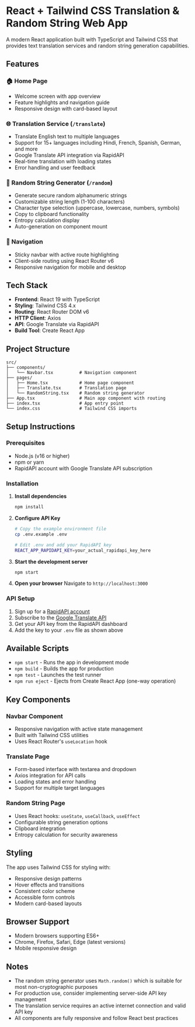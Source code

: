 # React + Tailwind CSS Translation & Random String Web App

A modern React application built with TypeScript and Tailwind CSS that provides text translation services and random string generation capabilities.

## Features

### 🏠 Home Page
- Welcome screen with app overview
- Feature highlights and navigation guide
- Responsive design with card-based layout

### 🌐 Translation Service (`/translate`)
- Translate English text to multiple languages
- Support for 15+ languages including Hindi, French, Spanish, German, and more
- Google Translate API integration via RapidAPI
- Real-time translation with loading states
- Error handling and user feedback

### 🎲 Random String Generator (`/random`)
- Generate secure random alphanumeric strings
- Customizable string length (1-100 characters)
- Character type selection (uppercase, lowercase, numbers, symbols)
- Copy to clipboard functionality
- Entropy calculation display
- Auto-generation on component mount

### 🧭 Navigation
- Sticky navbar with active route highlighting
- Client-side routing using React Router v6
- Responsive navigation for mobile and desktop

## Tech Stack

- **Frontend**: React 19 with TypeScript
- **Styling**: Tailwind CSS 4.x
- **Routing**: React Router DOM v6
- **HTTP Client**: Axios
- **API**: Google Translate via RapidAPI
- **Build Tool**: Create React App

## Project Structure

```
src/
├── components/
│   └── Navbar.tsx          # Navigation component
├── pages/
│   ├── Home.tsx            # Home page component
│   ├── Translate.tsx       # Translation page
│   └── RandomString.tsx    # Random string generator
├── App.tsx                 # Main app component with routing
├── index.tsx               # App entry point
└── index.css               # Tailwind CSS imports
```

## Setup Instructions

### Prerequisites
- Node.js (v16 or higher)
- npm or yarn
- RapidAPI account with Google Translate API subscription

### Installation

1. **Install dependencies**
   ```bash
   npm install
   ```

2. **Configure API Key**
   ```bash
   # Copy the example environment file
   cp .env.example .env
   
   # Edit .env and add your RapidAPI key
   REACT_APP_RAPIDAPI_KEY=your_actual_rapidapi_key_here
   ```

3. **Start the development server**
   ```bash
   npm start
   ```

4. **Open your browser**
   Navigate to `http://localhost:3000`

### API Setup

1. Sign up for a [RapidAPI account](https://rapidapi.com/)
2. Subscribe to the [Google Translate API](https://rapidapi.com/googlecloud/api/google-translate1)
3. Get your API key from the RapidAPI dashboard
4. Add the key to your `.env` file as shown above

## Available Scripts

- `npm start` - Runs the app in development mode
- `npm build` - Builds the app for production
- `npm test` - Launches the test runner
- `npm run eject` - Ejects from Create React App (one-way operation)

## Key Components

### Navbar Component
- Responsive navigation with active state management
- Built with Tailwind CSS utilities
- Uses React Router's `useLocation` hook

### Translate Page
- Form-based interface with textarea and dropdown
- Axios integration for API calls
- Loading states and error handling
- Support for multiple target languages

### Random String Page
- Uses React hooks: `useState`, `useCallback`, `useEffect`
- Configurable string generation options
- Clipboard integration
- Entropy calculation for security awareness

## Styling

The app uses Tailwind CSS for styling with:
- Responsive design patterns
- Hover effects and transitions
- Consistent color scheme
- Accessible form controls
- Modern card-based layouts

## Browser Support

- Modern browsers supporting ES6+
- Chrome, Firefox, Safari, Edge (latest versions)
- Mobile responsive design

## Notes

- The random string generator uses `Math.random()` which is suitable for most non-cryptographic purposes
- For production use, consider implementing server-side API key management
- The translation service requires an active internet connection and valid API key
- All components are fully responsive and follow React best practices
